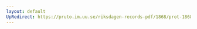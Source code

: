 ```yaml
---
layout: default
UpRedirect: https://pruto.im.uu.se/riksdagen-records-pdf/1868/prot-1868--ak--125/prot-1868--ak--125_007.pdf
---
```

